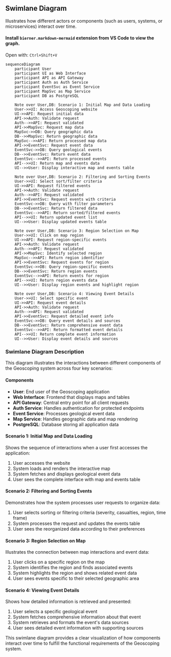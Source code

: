 ## Swimlane Diagram

Illustrates how different actors or components (such as users, systems, or microservices) interact over time.

#### Install `bierner.markdown-mermaid` extension from VS Code to view the graph.

Open with: `Ctrl+Shift+V`

```mermaid
sequenceDiagram
    participant User
    participant UI as Web Interface
    participant API as API Gateway
    participant Auth as Auth Service
    participant EventSvc as Event Service
    participant MapSvc as Map Service
    participant DB as PostgreSQL

    Note over User,DB: Scenario 1: Initial Map and Data Loading
    User->>UI: Access Geoscoping website
    UI->>API: Request initial data
    API->>Auth: Validate request
    Auth-->>API: Request validated
    API->>MapSvc: Request map data
    MapSvc->>DB: Query geographic data
    DB-->>MapSvc: Return geographic data
    MapSvc-->>API: Return processed map data
    API->>EventSvc: Request event data
    EventSvc->>DB: Query geological events
    DB-->>EventSvc: Return event data
    EventSvc-->>API: Return processed events
    API-->>UI: Return map and events data
    UI-->>User: Display interactive map and events table

    Note over User,DB: Scenario 2: Filtering and Sorting Events
    User->>UI: Select sort/filter criteria
    UI->>API: Request filtered events
    API->>Auth: Validate request
    Auth-->>API: Request validated
    API->>EventSvc: Request events with criteria
    EventSvc->>DB: Query with filter parameters
    DB-->>EventSvc: Return filtered data
    EventSvc-->>API: Return sorted/filtered events
    API-->>UI: Return updated event list
    UI-->>User: Display updated events table

    Note over User,DB: Scenario 3: Region Selection on Map
    User->>UI: Click on map region
    UI->>API: Request region-specific events
    API->>Auth: Validate request
    Auth-->>API: Request validated
    API->>MapSvc: Identify selected region
    MapSvc-->>API: Return region identifier
    API->>EventSvc: Request events for region
    EventSvc->>DB: Query region-specific events
    DB-->>EventSvc: Return region events
    EventSvc-->>API: Return events for region
    API-->>UI: Return region events data
    UI-->>User: Display region events and highlight region

    Note over User,DB: Scenario 4: Viewing Event Details
    User->>UI: Select specific event
    UI->>API: Request event details
    API->>Auth: Validate request
    Auth-->>API: Request validated
    API->>EventSvc: Request detailed event info
    EventSvc->>DB: Query event details and sources
    DB-->>EventSvc: Return comprehensive event data
    EventSvc-->>API: Return formatted event details
    API-->>UI: Return complete event information
    UI-->>User: Display event details and sources
```

### Swimlane Diagram Description

This diagram illustrates the interactions between different components of the Geoscoping system across four key scenarios:

#### Components

- **User**: End user of the Geoscoping application
- **Web Interface**: Frontend that displays maps and tables
- **API Gateway**: Central entry point for all client requests
- **Auth Service**: Handles authentication for protected endpoints
- **Event Service**: Processes geological event data
- **Map Service**: Handles geographic data and map rendering
- **PostgreSQL**: Database storing all application data

#### Scenario 1: Initial Map and Data Loading

Shows the sequence of interactions when a user first accesses the application:

1. User accesses the website
2. System loads and renders the interactive map
3. System fetches and displays geological event data
4. User sees the complete interface with map and events table

#### Scenario 2: Filtering and Sorting Events

Demonstrates how the system processes user requests to organize data:

1. User selects sorting or filtering criteria (severity, casualties, region, time frame)
2. System processes the request and updates the events table
3. User sees the reorganized data according to their preferences

#### Scenario 3: Region Selection on Map

Illustrates the connection between map interactions and event data:

1. User clicks on a specific region on the map
2. System identifies the region and finds associated events
3. System highlights the region and shows related event data
4. User sees events specific to their selected geographic area

#### Scenario 4: Viewing Event Details

Shows how detailed information is retrieved and presented:

1. User selects a specific geological event
2. System fetches comprehensive information about that event
3. System retrieves and formats the event's data sources
4. User sees detailed event information with supporting sources

This swimlane diagram provides a clear visualization of how components interact over time to fulfill the functional requirements of the Geoscoping system.
